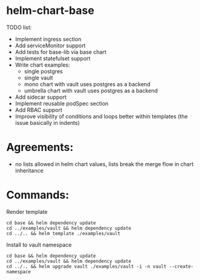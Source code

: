 # helm-chart-base

TODO list:
- Implement ingress section
- Add serviceMonitor support
- Add tests for base-lib via base chart
- Implement statefulset support
- Write chart examples:
  - single postgres
  - single vault
  - mono chart with vault uses postgres as a backend
  - umbrella chart with vault uses postgres as a backend
- Add sidecar support
- Implement reusable podSpec section
- Add RBAC support
- Improve visibility of conditions and loops better within templates (the issue basically in indents)


# Agreements:
 - no lists allowed in helm chart values, lists break the merge flow in chart inheritance

# Commands:

Render template
```shell
cd base && helm dependency update
cd ../examples/vault && helm dependency update
cd ../.. && helm template ./examples/vault
```

Install to vault namespace
```shell
cd base && helm dependency update
cd ../examples/vault && helm dependency update
cd ../.. && helm upgrade vault ./examples/vault -i -n vault --create-namespace
```